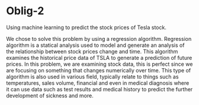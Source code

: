 # Oblig-2
Using machine learning to predict the stock prices of Tesla stock.

We chose to solve this problem by using a regression algorithm. Regression algorithm is a statical analysis used to model and generate an analysis of the relationship between stock prices change and time. This algorithm examines the historical price data of TSLA to generate a prediction of future prices. 
In this problem, we are examining stock data, this is perfect since we are focusing on something that changes numerically over time. This type of algorithm is also used in various field, typically relate to things such as temperatures, sales volume, financial and even in medical diagnosis where it can use data such as test results and medical history to predict the further development of sickness and more.
